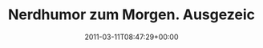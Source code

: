 ---
retweeted: false
source: <a href="http://itunes.apple.com/us/app/twitter/id409789998?mt=12" rel="nofollow">Twitter
  for Mac</a>
entities:
  hashtags: []
  symbols: []
  user_mentions:
  - name: Daniel Hepper
    screen_name: danielhepper
    indices:
    - '41'
    - '54'
    id_str: '14134934'
    id: '14134934'
  urls:
  - url: http://t.co/oHxYg0T
    expanded_url: http://twitpic.com/48en3e
    display_url: twitpic.com/48en3e
    indices:
    - '56'
    - '75'
display_text_range:
- '0'
- '75'
favorite_count: '1'
id_str: '46130109723312128'
truncated: false
retweet_count: '0'
id: '46130109723312128'
possibly_sensitive: false
created_at: Fri Mar 11 08:47:29 +0000 2011
favorited: false
full_text: Nerdhumor zum Morgen. Ausgezeichnet, der [@danielhepper](https://twitter.com/danielhepper).
lang: de
quote_url: http://twitpic.com/48en3e
tags:
- pesos:twitter
date: '2011-03-11T08:47:29+00:00'
src: https://twitter.com/bascht/status/46130109723312128
original_url: https://twitter.com/bascht/status/46130109723312128
type: twitter_tweet
text: Nerdhumor zum Morgen. Ausgezeichnet, der [@danielhepper](https://twitter.com/danielhepper).
title: Nerdhumor zum Morgen. Ausgezeic

---